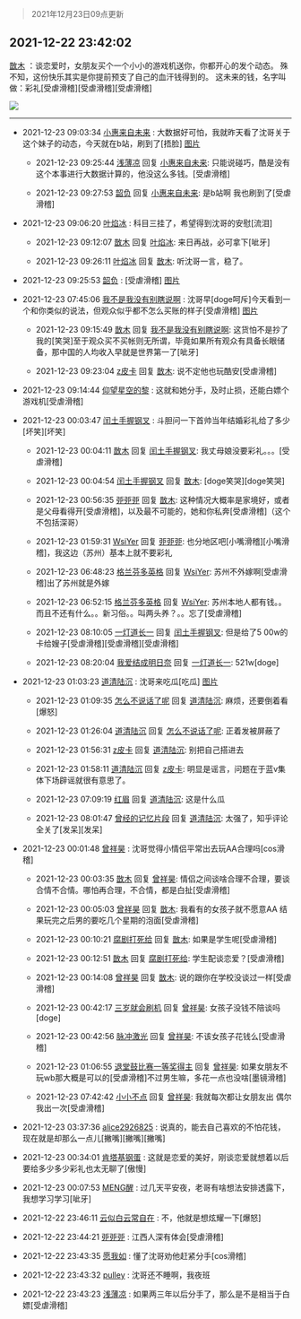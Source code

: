 > 2021年12月23日09点更新
<link rel="stylesheet" href="https://cdn.jsdelivr.net/gh/taotie6/sampleJSON@main/css/photo_show.css">
<meta name="referrer" content="no-referrer" />


 ## 2021-12-22 23:42:02 

 [㪚木](https://www.coolapk.com/feed/32302731?shareKey=Y2E2YzJlYjdiZTgxNjFjMzRjMDI~) ：谈恋爱时，女朋友买个一个小小的游戏机送你，你都开心的发个动态。
殊不知，这份快乐其实是你提前预支了自己的血汗钱得到的。
这未来的钱，名字叫做：彩礼[受虐滑稽][受虐滑稽][受虐滑稽] 

<div class="album">
<img class="img-item" src="http://image.coolapk.com/feed/2019/0515/09/1081091_3748_1897@180x122.gif" />
</div>

 ------- 

- 2021-12-23 09:03:34 [小惠来自未来](uid=847097) : 大数据好可怕，我就昨天看了沈哥关于这个妹子的动态，今天就在b站，刷到了[捂脸] [图片](http://image.coolapk.com/feed/2021/1223/09/847097_fd52800d_1412_8709_112@1080x2340.jpeg)

    - 2021-12-23 09:25:44 [浅薄凉](uid=1630624) 回复 [小惠来自未来](uid=847097): 只能说碰巧，酷是没有这个本事进行大数据计算的，他没这么多钱。[受虐滑稽] 

    - 2021-12-23 09:27:53 [韶负](uid=3378542) 回复 [小惠来自未来](uid=847097): 是b站啊 我也刷到了[受虐滑稽] 

- 2021-12-23 09:06:20 [叶焰冰](uid=1065430) : 科目三挂了，希望得到沈哥的安慰[流泪] 

    - 2021-12-23 09:12:07 [㪚木](uid=1081091) 回复 [叶焰冰](uid=1065430): 来日再战，必可拿下[呲牙] 

    - 2021-12-23 09:26:11 [叶焰冰](uid=1065430) 回复 [㪚木](uid=1081091): 听沈哥一言，稳了。 

- 2021-12-23 09:25:53 [韶负](uid=3378542) : [受虐滑稽] [图片](http://image.coolapk.com/feed/2021/1223/09/3378542_2752_6334_520@540x493.jpg)

- 2021-12-23 07:45:06 [我不是我没有别瞎说啊](uid=2231912) : 沈哥早[doge呵斥]今天看到一个和你类似的说法，但观众似乎都不怎么买账的样子[受虐滑稽] [图片](http://image.coolapk.com/feed/2021/1223/07/2231912_dbbb6f32_6705_6733_421@1200x2640.jpeg)

    - 2021-12-23 09:15:49 [㪚木](uid=1081091) 回复 [我不是我没有别瞎说啊](uid=2231912): 这货怕不是抄了我的[笑哭]至于观众买不买帐则无所谓，毕竟如果所有观众有具备长眼储备，那中国的人均收入早就是世界第一了[呲牙] 

    - 2021-12-23 09:23:04 [z皮卡](uid=1896403) 回复 [㪚木](uid=1081091): 说不定他也玩酷安[受虐滑稽] 

- 2021-12-23 09:14:44 [仰望星空的黎](uid=1961388) : 这就和她分手，及时止损，还能白嫖个游戏机[受虐滑稽] 

- 2021-12-23 00:03:47 [闰土手握钢叉](uid=3177928) : 斗胆问一下首帅当年结婚彩礼给了多少[坏笑][坏笑] 

    - 2021-12-23 00:04:11 [㪚木](uid=1081091) 回复 [闰土手握钢叉](uid=3177928): 我丈母娘没要彩礼。。。[受虐滑稽] 

    - 2021-12-23 00:04:54 [闰土手握钢叉](uid=3177928) 回复 [㪚木](uid=1081091): [doge笑哭][doge笑哭] 

    - 2021-12-23 00:56:35 [戼戼戼](uid=4044548) 回复 [㪚木](uid=1081091): 这种情况大概率是家境好，或者是父母看得开[受虐滑稽]，以及最不可能的，她和你私奔[受虐滑稽]（这个不包括深哥） 

    - 2021-12-23 01:59:31 [WsiYer](uid=3832235) 回复 [戼戼戼](uid=4044548): 也分地区吧[小嘴滑稽][小嘴滑稽]，我这边（苏州）基本上就不要彩礼 

    - 2021-12-23 06:48:23 [格兰芬多英格](uid=4157384) 回复 [WsiYer](uid=3832235): 苏州不外嫁啊[受虐滑稽]出了苏州就是外嫁 

    - 2021-12-23 06:52:15 [格兰芬多英格](uid=4157384) 回复 [WsiYer](uid=3832235): 苏州本地人都有钱。。而且不还有什么。。新习俗。。叫两头养？。。忘了[受虐滑稽] 

    - 2021-12-23 08:10:05 [一灯道长一](uid=2901910) 回复 [闰土手握钢叉](uid=3177928): 但是给了5 00w的卡给嫂子[受虐滑稽][受虐滑稽][受虐滑稽] 

    - 2021-12-23 08:20:04 [我爱结成明日奈](uid=1772977) 回复 [一灯道长一](uid=2901910): 521w[doge] 

- 2021-12-23 01:03:23 [道清陆沉](uid=889471) : 沈哥来吃瓜[吃瓜] [图片](http://image.coolapk.com/feed/2021/1223/01/889471_9596ecd5_2602_5113_996@1075x7708.jpeg)

    - 2021-12-23 01:09:35 [怎么不说话了呢](uid=16756593) 回复 [道清陆沉](uid=889471): 麻烦，还要倒着看[爆怒] 

    - 2021-12-23 01:26:04 [道清陆沉](uid=889471) 回复 [怎么不说话了呢](uid=16756593): 正着发被屏蔽了 

    - 2021-12-23 01:56:31 [z皮卡](uid=1896403) 回复 [道清陆沉](uid=889471): 别把自己搭进去 

    - 2021-12-23 01:58:11 [道清陆沉](uid=889471) 回复 [z皮卡](uid=1896403): 明显是谣言，问题在于蓝v集体下场辟谣就很有意思了。 

    - 2021-12-23 07:09:19 [红眉](uid=3901017) 回复 [道清陆沉](uid=889471): 这是什么瓜 

    - 2021-12-23 08:01:47 [曾经的记忆片段](uid=2703645) 回复 [道清陆沉](uid=889471): 太强了，知乎评论全关了[发呆][发呆] 

- 2021-12-23 00:01:48 [曾祥昊](uid=6695078) : 沈哥觉得小情侣平常出去玩AA合理吗[cos滑稽] 

    - 2021-12-23 00:03:35 [㪚木](uid=1081091) 回复 [曾祥昊](uid=6695078): 情侣之间谈啥合理不合理，要谈合情不合情。哪怕再合理，不合情，都是白扯[受虐滑稽] 

    - 2021-12-23 00:05:03 [曾祥昊](uid=6695078) 回复 [㪚木](uid=1081091): 我看有的女孩子就不愿意AA
结果玩完之后男的要吃几个星期的泡面[受虐滑稽] 

    - 2021-12-23 00:10:21 [腐剧打死给](uid=1391153) 回复 [㪚木](uid=1081091): 如果是学生呢[受虐滑稽] 

    - 2021-12-23 00:12:51 [㪚木](uid=1081091) 回复 [腐剧打死给](uid=1391153): 学生配谈恋爱？[受虐滑稽] 

    - 2021-12-23 00:14:08 [曾祥昊](uid=6695078) 回复 [㪚木](uid=1081091): 说的跟你在学校没谈过一样[受虐滑稽] 

    - 2021-12-23 00:42:17 [三岁就会刷机](uid=3297960) 回复 [曾祥昊](uid=6695078): 女孩子没钱不陪谈吗[doge] 

    - 2021-12-23 00:42:56 [脉冲激光](uid=1825566) 回复 [曾祥昊](uid=6695078): 不该女孩子花钱么[受虐滑稽] 

    - 2021-12-23 01:06:55 [退堂鼓比赛一等奖得主](uid=2689677) 回复 [曾祥昊](uid=6695078): 如果女朋友不玩wb那大概是可以的[受虐滑稽]不过男生嘛，多花一点也没啥[墨镜滑稽] 

    - 2021-12-23 07:42:42 [小小不点](uid=911965) 回复 [曾祥昊](uid=6695078): 我就每次都让女朋友出 偶尔我出一次[受虐滑稽] 

- 2021-12-23 03:37:36 [alice2926825](uid=1064232) : 说真的，能去自己喜欢的不怕花钱，现在就是却那么一点儿[撇嘴][撇嘴][撇嘴] 

- 2021-12-23 00:34:01 [肯塔基钢蛋](uid=2773441) : 这就是恋爱的美好，刚谈恋爱就想着以后要给多少多少彩礼也太无聊了[傲慢] 

- 2021-12-23 00:07:53 [MENG醒](uid=2280327) : 过几天平安夜，老哥有啥想法安排透露下，我想学习学习[呲牙] 

- 2021-12-22 23:46:11 [云似白云常自在](uid=4211173) : 不，他就是想炫耀一下[爆怒] 

- 2021-12-22 23:44:21 [戼戼戼](uid=4044548) : 江西人深有体会[受虐滑稽] 

- 2021-12-22 23:43:35 [愿我如](uid=3364757) : 懂了沈哥劝他赶紧分手[cos滑稽] 

- 2021-12-22 23:43:32 [pulley](uid=391132) : 沈哥还不睡啊，我夜班 

- 2021-12-22 23:43:23 [浅薄凉](uid=1630624) : 如果两三年以后分手了，那么是不是相当于白嫖[受虐滑稽] 

